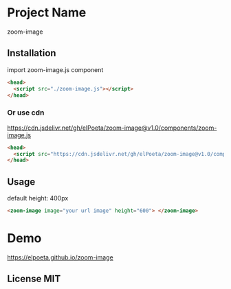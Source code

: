 # Project Name

zoom-image

## Installation

import zoom-image.js component

```html
<head>
  <script src="./zoom-image.js"></script>
</head>
```

### Or use cdn

https://cdn.jsdelivr.net/gh/elPoeta/zoom-image@v1.0/components/zoom-image.js

```html
<head>
  <script src="https://cdn.jsdelivr.net/gh/elPoeta/zoom-image@v1.0/components/zoom-image.js"></script>
</head>
```

## Usage

default height: 400px

```html
<zoom-image image="your url image" height="600"> </zoom-image>
```

# Demo

https://elpoeta.github.io/zoom-image

## License MIT

